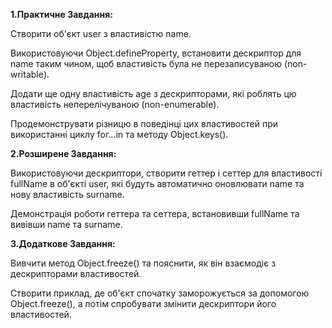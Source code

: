 **1.Практичне Завдання:**

Створити об'єкт user з властивістю name.

Використовуючи Object.defineProperty, встановити дескриптор для name таким чином, щоб властивість була не перезаписуваною (non-writable).

Додати ще одну властивість age з дескрипторами, які роблять цю властивість неперелічуваною (non-enumerable).

Продемонструвати різницю в поведінці цих властивостей при використанні циклу for...in та методу Object.keys().

**2.Розширене Завдання:**

Використовуючи дескриптори, створити геттер і сеттер для властивості fullName в об'єкті user, які будуть автоматично оновлювати name та нову властивість surname.

Демонстрація роботи геттера та сеттера, встановивши fullName та вивівши name та surname.

**3.Додаткове Завдання:**

Вивчити метод Object.freeze() та пояснити, як він взаємодіє з дескрипторами властивостей.

Створити приклад, де об'єкт спочатку заморожується за допомогою Object.freeze(), а потім спробувати змінити дескриптори його властивостей.